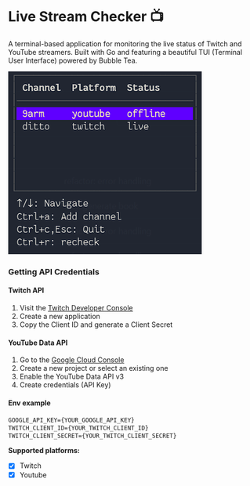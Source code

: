 # Live Stream Checker 📺

A terminal-based application for monitoring the live status of Twitch and YouTube streamers. Built with Go and featuring a beautiful TUI (Terminal User Interface) powered by Bubble Tea.

![Live Stream Checker](preview.png)

### Getting API Credentials

#### Twitch API
1. Visit the [Twitch Developer Console](https://dev.twitch.tv/console)
2. Create a new application
3. Copy the Client ID and generate a Client Secret

#### YouTube Data API
1. Go to the [Google Cloud Console](https://console.cloud.google.com/)
2. Create a new project or select an existing one
3. Enable the YouTube Data API v3
4. Create credentials (API Key)

#### Env example
```env
GOOGLE_API_KEY={YOUR_GOOGLE_API_KEY}
TWITCH_CLIENT_ID={YOUR_TWITCH_CLIENT_ID}
TWITCH_CLIENT_SECRET={YOUR_TWITCH_CLIENT_SECRET}
```

**Supported platforms:**
- [x] Twitch 
- [x] Youtube
